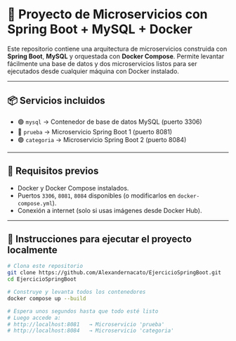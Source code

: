 # 🧩 Proyecto de Microservicios con Spring Boot + MySQL + Docker

Este repositorio contiene una arquitectura de microservicios construida con **Spring Boot**, **MySQL** y orquestada con **Docker Compose**. Permite levantar fácilmente una base de datos y dos microservicios listos para ser ejecutados desde cualquier máquina con Docker instalado.

---

## 📦 Servicios incluidos

- 🟢 `mysql` → Contenedor de base de datos MySQL (puerto 3306)
- 🔵 `prueba` → Microservicio Spring Boot 1 (puerto 8081)
- 🟣 `categoria` → Microservicio Spring Boot 2 (puerto 8084)

---

## 🔧 Requisitos previos

- Docker y Docker Compose instalados.
- Puertos `3306`, `8081`, `8084` disponibles (o modificarlos en `docker-compose.yml`).
- Conexión a internet (solo si usas imágenes desde Docker Hub).

---

## 🚀 Instrucciones para ejecutar el proyecto localmente

```bash
# Clona este repositorio
git clone https://github.com/Alexandernacato/EjercicioSpringBoot.git
cd EjercicioSpringBoot

# Construye y levanta todos los contenedores
docker compose up --build

# Espera unos segundos hasta que todo esté listo
# Luego accede a:
# http://localhost:8081   → Microservicio 'prueba'
# http://localhost:8084   → Microservicio 'categoria'
